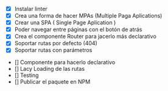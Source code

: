 - [X] Instalar linter
- [X] Crea una forma de hacer MPAs (Multiple Paga Aplications)
- [X] Crear una SPA ( Single Page Aplication )
- [X] Poder navegar entre páginas con el botón de atrás
- [X] Crea el componente Router para jacerlo más declarativo
- [X] Soportar rutas por defecto (404)
- [X] Soportar rutas con parámetros
- [] Componente <Router /> para hacerlo declarativo
- [] Lacy Loading de las rutas
- [] Testing
- [] Publicar el paquete en NPM